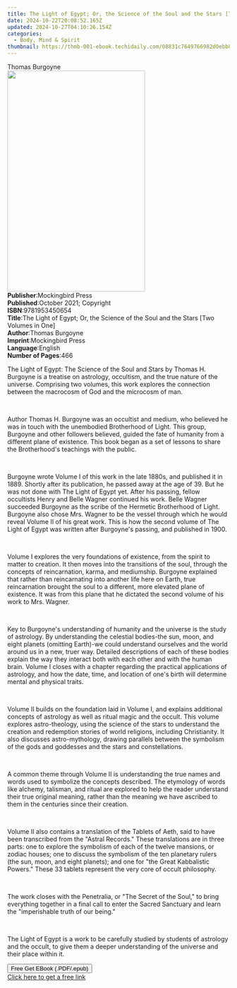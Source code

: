 ```yaml
---
title: The Light of Egypt; Or, the Science of the Soul and the Stars [Two Volumes in One] | Free Book
date: 2024-10-22T20:08:52.165Z
updated: 2024-10-27T04:10:26.154Z
categories:
  - Body, Mind & Spirit
thumbnail: https://thmb-001-ebook.techidaily.com/08831c7649766982d0ebb82de4070445fc4d4af962f7680e327260281128ce15.jpg
---
```

<main id="book-container">
  <div class="flex flex-col">
    <div class="book-brief flex-1 py-6 px-4 sm:p-6 md:py-10 md:px-8">
      <!-- brief-->
      <div class="book-brief-main">Thomas Burgoyne</div>
    </div>
    <div
      class="book-meta-info flex-1 grid gap-4 col-start-1 col-end-3 row-start-1 sm:mb-6 sm:grid-cols-4 lg:gap-6 lg:col-start-2 lg:row-end-6 lg:row-span-6 lg:mb-0"
    >
      <div
        class="book-meta-info-left place-content-center mt-4 p-4 text-sm leading-6 col-start-2 col-span-2 dark:text-slate-400"
      >
        <img
          class="w-full h-500 object-cover rounded-lg sm:h-255 sm:col-span-2 lg:col-span-full"
          src="https://img-001-ebook.techidaily.com/7c2fed50c74c78b948a0a0f950368b8698e2228696611e9710659a095fd6ce40.jpg"
          alt=""
          width="312"
          height="500"
        />
      </div>
      <div
        class="book-meta-info-right mt-2 col-start-1 row-start-2 col-span-3 self-center"
      >
        <!-- meta data  -->
        <div class="flex flex-col px-4 md:px-8">
          <div class="flex-1">
            <strong>Publisher</strong>:<span class="px-2"
              >Mockingbird Press</span
            >
          </div>
          <div class="flex-1">
            <strong>Published</strong>:<span class="px-2"
              >October 2021; Copyright</span
            >
          </div>
          <div class="flex-1">
            <strong>ISBN</strong>:<span class="px-2">9781953450654</span>
          </div>
          <div class="flex-1">
            <strong>Title</strong>:<span class="px-2"
              >The Light of Egypt; Or, the Science of the Soul and the Stars
              [Two Volumes in One]</span
            >
          </div>
          <div class="flex-1">
            <strong>Author</strong>:<span class="px-2">Thomas Burgoyne</span>
          </div>
          <div class="flex-1">
            <strong>Imprint</strong>:<span class="px-2">Mockingbird Press</span>
          </div>
          <div class="flex-1">
            <strong>Language</strong>:<span class="px-2">English</span>
          </div>
          <div class="flex-1">
            <strong>Number of Pages</strong>:<span class="px-2">466</span>
          </div>
        </div>
      </div>
    </div>
    <div class="book-description flex-1 py-6 px-4 sm:p-6 md:py-10 md:px-8">
      <div class="book-description-main">
        <div accordion-content="" id="description">
          <p>
            The Light of Egypt: The Science of the Soul and Stars by Thomas H.
            Burgoyne is a treatise on astrology, occultism, and the true nature
            of the universe. Comprising two volumes, this work explores the
            connection between the macrocosm of God and the microcosm of man.
          </p>
          <p><br /></p>
          <p>
            Author Thomas H. Burgoyne was an occultist and medium, who believed
            he was in touch with the unembodied Brotherhood of Light. This
            group, Burgoyne and other followers believed, guided the fate of
            humanity from a different plane of existence. This book began as a
            set of lessons to share the Brotherhood's teachings with the public.
          </p>
          <p><br /></p>
          <p>
            Burgoyne wrote Volume I of this work in the late 1880s, and
            published it in 1889. Shortly after its publication, he passed away
            at the age of 39. But he was not done with The Light of Egypt yet.
            After his passing, fellow occultists Henry and Belle Wagner
            continued his work. Belle Wagner succeeded Burgoyne as the scribe of
            the Hermetic Brotherhood of Light. Burgoyne also chose Mrs. Wagner
            to be the vessel through which he would reveal Volume II of his
            great work. This is how the second volume of The Light of Egypt was
            written after Burgoyne's passing, and published in 1900.
          </p>
          <p><br /></p>
          <p>
            Volume I explores the very foundations of existence, from the spirit
            to matter to creation. It then moves into the transitions of the
            soul, through the concepts of reincarnation, karma, and mediumship.
            Burgoyne explained that rather than reincarnating into another life
            here on Earth, true reincarnation brought the soul to a different,
            more elevated plane of existence. It was from this plane that he
            dictated the second volume of his work to Mrs. Wagner.
          </p>
          <p><br /></p>
          <p>
            Key to Burgoyne's understanding of humanity and the universe is the
            study of astrology. By understanding the celestial bodies-the sun,
            moon, and eight planets (omitting Earth)-we could understand
            ourselves and the world around us in a new, truer way. Detailed
            descriptions of each of these bodies explain the way they interact
            both with each other and with the human brain. Volume I closes with
            a chapter regarding the practical applications of astrology, and how
            the date, time, and location of one's birth will determine mental
            and physical traits.
          </p>
          <p><br /></p>
          <p>
            Volume II builds on the foundation laid in Volume I, and explains
            additional concepts of astrology as well as ritual magic and the
            occult. This volume explores astro-theology, using the science of
            the stars to understand the creation and redemption stories of world
            religions, including Christianity. It also discusses
            astro-mythology, drawing parallels between the symbolism of the gods
            and goddesses and the stars and constellations.
          </p>
          <p>&nbsp;</p>
          <p>
            A common theme through Volume II is understanding the true names and
            words used to symbolize the concepts described. The etymology of
            words like alchemy, talisman, and ritual are explored to help the
            reader understand their true original meaning, rather than the
            meaning we have ascribed to them in the centuries since their
            creation.
          </p>
          <p><br /></p>
          <p>
            Volume II also contains a translation of the Tablets of Aeth, said
            to have been transcribed from the "Astral Records." These
            translations are in three parts: one to explore the symbolism of
            each of the twelve mansions, or zodiac houses; one to discuss the
            symbolism of the ten planetary rulers (the sun, moon, and eight
            planets); and one for "the Great Kabbalistic Powers." These 33
            tablets represent the very core of occult philosophy.
          </p>
          <p><br /></p>
          <p>
            The work closes with the Penetralia, or "The Secret of the Soul," to
            bring everything together in a final call to enter the Sacred
            Sanctuary and learn the "imperishable truth of our being."
          </p>
          <p><br /></p>
          <p>
            The Light of Egypt is a work to be carefully studied by students of
            astrology and the occult, to give them a deeper understanding of the
            universe and their place within it.
          </p>
        </div>
        <div class="accordion-fader"></div>
      </div>
    </div>
    <div class="book-excerpts flex-1 py-6 px-4 sm:p-6 md:py-10 md:px-8"></div>
    <div
      class="book-about-author flex-1 py-6 px-4 sm:p-6 md:py-10 md:px-8"
    ></div>
    <div class="book-free-get flex-1 py-6 px-4 sm:p-6 md:py-10 md:px-8">
      <button
        id="btn-free-get"
        class="bg-blue-500 hover:bg-blue-700 text-white font-bold py-2 px-4 rounded"
      >
        Free Get EBook (.PDF/.epub)
      </button>
      <div id="countdown-display" class="px-2 text-lg mt-2"></div>
      <a
        id="free-link"
        class="hidden bg-blue-500 hover:bg-blue-700 text-white font-bold py-2 px-4 rounded"
        href="https://www.ebooks.com/en-us/book/210390085/the-light-of-egypt-or-the-science-of-the-soul-and-the-stars-two-volumes-in-one/thomas-burgoyne/"
        target="_blank"
        >Click here to get a free link</a
      >
    </div>
    <script>
      let countdownTime = 0;
      let countdownInterval = null;
      document
        .getElementById('btn-free-get')
        .addEventListener('click', startCountdown);
      function startCountdown() {
        countdownTime = new Date().getTime() + 60000 * 3;
        countdownInterval = setInterval(updateCountdown, 1000);
        document.getElementById('btn-free-get').disabled = true;
        document
          .getElementById('btn-free-get')
          .classList.add('bg-gray-500', 'cursor-not-allowed');
      }
      function updateCountdown() {
        let currentTime = new Date().getTime();
        let timeLeft = countdownTime - currentTime;
        let secondsLeft = Math.floor(timeLeft / 1000);
        document.getElementById('countdown-display').innerHTML =
          `Remaining time: ${secondsLeft} seconds.`;
        if (secondsLeft <= 0) {
          clearInterval(countdownInterval);
          document.getElementById('btn-free-get').classList.add('hidden');
          document.getElementById('free-link').classList.remove('hidden');
          document.getElementById('countdown-display').innerHTML = '';
        }
      }
    </script>
  </div>
</main>

<ins class="adsbygoogle"
      style="display:block"
      data-ad-client="ca-pub-7571918770474297"
      data-ad-slot="8358498916"
      data-ad-format="auto"
      data-full-width-responsive="true"></ins>
    